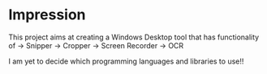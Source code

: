 # Impression
This project aims at creating a Windows Desktop tool that has functionality of
-> Snipper
-> Cropper
-> Screen Recorder
-> OCR

I am yet to decide which programming languages and libraries to use!!
